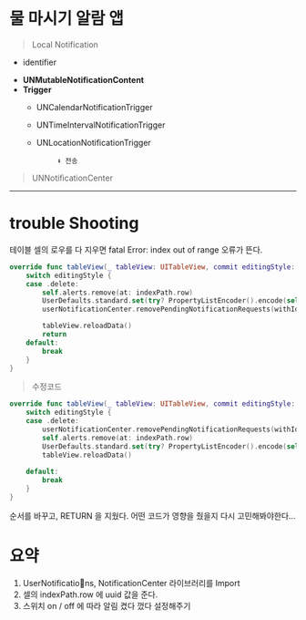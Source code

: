 # 물 마시기 알람 앱
> Local Notification
* identifier
- **UNMutableNotificationContent**
- **Trigger**
    - UNCalendarNotificationTrigger
    - UNTimeIntervalNotificationTrigger
    - UNLocationNotificationTrigger

               ⬇ 전송 
> UNNotificationCenter

<hr/>

# trouble Shooting
테이블 셀의 로우를 다 지우면 fatal Error: index out of range 오류가 뜬다.
```swift
override func tableView(_ tableView: UITableView, commit editingStyle: UITableViewCell.EditingStyle, forRowAt indexPath: IndexPath) {
    switch editingStyle {
    case .delete:
        self.alerts.remove(at: indexPath.row)
        UserDefaults.standard.set(try? PropertyListEncoder().encode(self.alerts), forKey: "alerts")
        userNotificationCenter.removePendingNotificationRequests(withIdentifiers: [alerts[indexPath.row].id])

        tableView.reloadData()
        return 
    default:
        break
    }
}
```

> 수정코드
```swift
override func tableView(_ tableView: UITableView, commit editingStyle: UITableViewCell.EditingStyle, forRowAt indexPath: IndexPath) {
    switch editingStyle {
    case .delete:
        userNotificationCenter.removePendingNotificationRequests(withIdentifiers: [alerts[indexPath.row].id])
        self.alerts.remove(at: indexPath.row)
        UserDefaults.standard.set(try? PropertyListEncoder().encode(self.alerts), forKey: "alerts")
        tableView.reloadData()
        
    default:
        break
    }
}
```
순서를 바꾸고, RETURN 을 지웠다. 어떤 코드가 영향을 줬을지 다시 고민해봐야한다... 


# 요약 
1. UserNotifications, NotificationCenter 라이브러리를 Import 
2. 셀의 indexPath.row 에 uuid 값을 준다.
3. 스위치 on / off 에 따라 알림 켰다 껐다 설정해주기